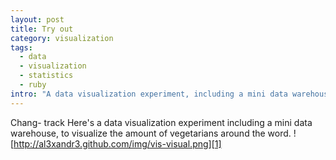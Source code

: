 ```yaml
--- 
layout: post
title: Try out
category: visualization
tags: 
  - data
  - visualization
  - statistics
  - ruby
intro: "A data visualization experiment, including a mini data warehouse, to visualize amount of vegetarians around the word"
---
```

Chang- track
Here's a data visualization experiment including a mini data warehouse, to
visualize the amount of vegetarians around the word.
![http://al3xandr3.github.com/img/vis-visual.png][1]

